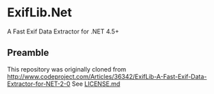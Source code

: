 ExifLib.Net
===========

A Fast Exif Data Extractor for .NET 4.5+

Preamble
--------

This repository was originally cloned from http://www.codeproject.com/Articles/36342/ExifLib-A-Fast-Exif-Data-Extractor-for-NET-2-0
See [LICENSE.md](LICENSE.md)


